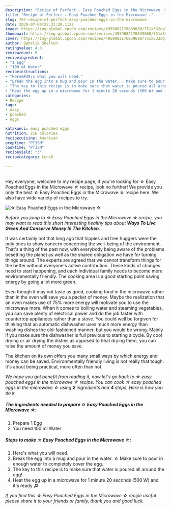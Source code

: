 ```yaml
---
description: "Recipe of Perfect ☆ Easy Poached Eggs in the Microwave ☆"
title: "Recipe of Perfect ☆ Easy Poached Eggs in the Microwave ☆"
slug: 767-recipe-of-perfect-easy-poached-eggs-in-the-microwave
date: 2020-07-05T22:31:20.112Z
image: https://img-global.cpcdn.com/recipes/4959082176839680/751x532cq70/☆-easy-poached-eggs-in-the-microwave-☆-recipe-main-photo.jpg
thumbnail: https://img-global.cpcdn.com/recipes/4959082176839680/751x532cq70/☆-easy-poached-eggs-in-the-microwave-☆-recipe-main-photo.jpg
cover: https://img-global.cpcdn.com/recipes/4959082176839680/751x532cq70/☆-easy-poached-eggs-in-the-microwave-☆-recipe-main-photo.jpg
author: Ophelia Shelton
ratingvalue: 4.3
reviewcount: 5
recipeingredient:
- "1 Egg"
- "100 ml Water"
recipeinstructions:
- "Here&#39;s what you will need."
- "Break the egg into a mug and pour in the water. ☆ Make sure to pour in enough water to completely cover the egg."
- "The key to this recipe is to make sure that water is poured all around the egg!"
- "Heat the egg up in a microwave for 1 minute 20 seconds (500 W) and it&#39;s ready ♫"
categories:
- Recipe
tags:
- easy
- poached
- eggs

katakunci: easy poached eggs 
nutrition: 216 calories
recipecuisine: American
preptime: "PT35M"
cooktime: "PT35M"
recipeyield: "3"
recipecategory: Lunch

---
```

<br>
Hey everyone, welcome to my recipe page, if you're looking for ☆ Easy Poached Eggs in the Microwave ☆ recipe, look no further! We provide you only the best ☆ Easy Poached Eggs in the Microwave ☆ recipe here. We also have wide variety of recipes to try.
<br>


![☆ Easy Poached Eggs in the Microwave ☆](https://img-global.cpcdn.com/recipes/4959082176839680/751x532cq70/☆-easy-poached-eggs-in-the-microwave-☆-recipe-main-photo.jpg)

<i>Before you jump to ☆ Easy Poached Eggs in the Microwave ☆ recipe, you may want to read this short interesting healthy tips about 
<strong>Ways To Live Green And Conserve Money In The Kitchen</strong>.</i>
</br>

It was certainly not that long ago that hippies and tree huggers were the only ones to show concern concerning the well-being of the environment. That's a thing of the past now, with everybody being aware of the problems besetting the planet as well as the shared obligation we have for turning things around. The experts are agreed that we cannot transform things for the better without everyone's active contribution. These kinds of changes need to start happening, and each individual family needs to become more environmentally friendly. The cooking area is a good starting point saving energy by going a lot more green.

Even though it may not taste as good, cooking food in the microwave rather than in the oven will save you a packet of money. Maybe the realization that an oven makes use of 75% more energy will motivate you to use the microwave more. When it comes to boiling water and steaming vegetables, you can save plenty of electrical power and do the job faster with countertop appliances rather than a stove. You could well be forgiven for thinking that an automatic dishwasher uses much more energy than washing dishes the old-fashioned manner, but you would be wrong. Mainly if you make sure the dishwasher is full previous to starting a cycle. By cool drying or air drying the dishes as opposed to heat drying them, you can raise the amount of money you save.

The kitchen on its own offers you many small ways by which energy and money can be saved. Environmentally friendly living is not really that tough. It's about being practical, more often than not.


<i>We hope you got benefit from reading it, now let's go back to ☆ easy poached eggs in the microwave ☆ recipe. You can cook ☆ easy poached eggs in the microwave ☆ using <strong>2</strong> ingredients and <strong>4</strong> steps. Here is how you do it.
</i>

##### The ingredients needed to prepare ☆ Easy Poached Eggs in the Microwave ☆:

1. Prepare 1 Egg
1. You need 100 ml Water


##### Steps to make ☆ Easy Poached Eggs in the Microwave ☆:

1. Here&#39;s what you will need.
1. Break the egg into a mug and pour in the water. ☆ Make sure to pour in enough water to completely cover the egg.
1. The key to this recipe is to make sure that water is poured all around the egg!
1. Heat the egg up in a microwave for 1 minute 20 seconds (500 W) and it&#39;s ready ♫


<i>If you find this ☆ Easy Poached Eggs in the Microwave ☆ recipe useful please share it to your friends or family, thank you and good luck.</i>
